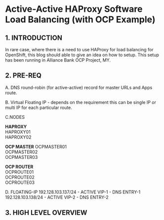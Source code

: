 # Active-Active HAProxy Software Load Balancing (with OCP Example)

## __1. INTRODUCTION__

In rare case, where there is a need to use HAProxy for load balancing for OpenShift, this blog should able to give an idea on how to setup. This setup has been running in Alliance Bank OCP Project, MY.

## __2. PRE-REQ__

A. DNS round-robin (for active-active) record for master URLs and Apps route.

B. Virtual Floating IP - depends on the requirement this can be single IP or multi IP for each particular route.

C.NODES

__HAPROXY__  
HAPROXY01  
HAPROXY02
 

__OCP MASTER__
OCPMASTER01  
OCPMASTER02  
OCPMASTER03  
 

__OCP ROUTER__  
OCPROUTE01  
OCPROUTE02  
OCPROUTE03  

D. FLOATING-IP
192.128.103.137/24 - ACTIVE VIP-1 - DNS ENTRY-1
192.128.103.138/24 - ACTIVE VIP-2 - DNS ENTRY-2

 
## __3. HIGH LEVEL OVERVIEW__

